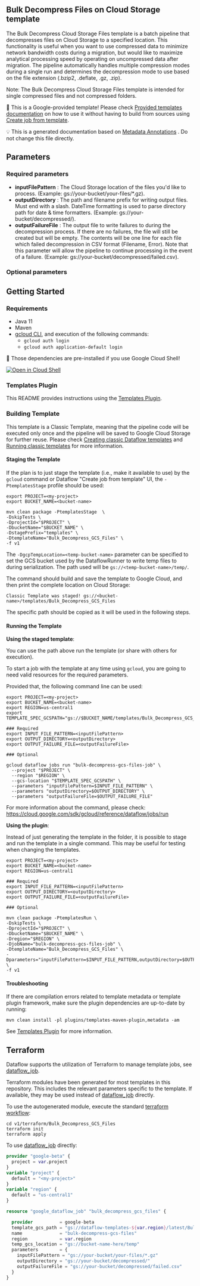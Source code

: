 
Bulk Decompress Files on Cloud Storage template
---
The Bulk Decompress Cloud Storage Files template is a batch pipeline that
decompresses files on Cloud Storage to a specified location. This functionality
is useful when you want to use compressed data to minimize network bandwidth
costs during a migration, but would like to maximize analytical processing speed
by operating on uncompressed data after migration. The pipeline automatically
handles multiple compression modes during a single run and determines the
decompression mode to use based on the file extension (.bzip2, .deflate, .gz,
.zip).

Note: The Bulk Decompress Cloud Storage Files template is intended for single
compressed files and not compressed folders.


:memo: This is a Google-provided template! Please
check [Provided templates documentation](https://cloud.google.com/dataflow/docs/guides/templates/provided/bulk-decompress-cloud-storage)
on how to use it without having to build from sources using [Create job from template](https://console.cloud.google.com/dataflow/createjob?template=Bulk_Decompress_GCS_Files).

:bulb: This is a generated documentation based
on [Metadata Annotations](https://github.com/GoogleCloudPlatform/DataflowTemplates#metadata-annotations)
. Do not change this file directly.

## Parameters

### Required parameters

* **inputFilePattern** : The Cloud Storage location of the files you'd like to process. (Example: gs://your-bucket/your-files/*.gz).
* **outputDirectory** : The path and filename prefix for writing output files. Must end with a slash. DateTime formatting is used to parse directory path for date & time formatters. (Example: gs://your-bucket/decompressed/).
* **outputFailureFile** : The output file to write failures to during the decompression process. If there are no failures, the file will still be created but will be empty. The contents will be one line for each file which failed decompression in CSV format (Filename, Error). Note that this parameter will allow the pipeline to continue processing in the event of a failure. (Example: gs://your-bucket/decompressed/failed.csv).

### Optional parameters




## Getting Started

### Requirements

* Java 11
* Maven
* [gcloud CLI](https://cloud.google.com/sdk/gcloud), and execution of the
  following commands:
  * `gcloud auth login`
  * `gcloud auth application-default login`

:star2: Those dependencies are pre-installed if you use Google Cloud Shell!

[![Open in Cloud Shell](http://gstatic.com/cloudssh/images/open-btn.svg)](https://console.cloud.google.com/cloudshell/editor?cloudshell_git_repo=https%3A%2F%2Fgithub.com%2FGoogleCloudPlatform%2FDataflowTemplates.git&cloudshell_open_in_editor=v1/src/main/java/com/google/cloud/teleport/templates/BulkDecompressor.java)

### Templates Plugin

This README provides instructions using
the [Templates Plugin](https://github.com/GoogleCloudPlatform/DataflowTemplates/blob/main/contributor-docs/code-contributions.md#templates-plugin).

### Building Template

This template is a Classic Template, meaning that the pipeline code will be
executed only once and the pipeline will be saved to Google Cloud Storage for
further reuse. Please check [Creating classic Dataflow templates](https://cloud.google.com/dataflow/docs/guides/templates/creating-templates)
and [Running classic templates](https://cloud.google.com/dataflow/docs/guides/templates/running-templates)
for more information.

#### Staging the Template

If the plan is to just stage the template (i.e., make it available to use) by
the `gcloud` command or Dataflow "Create job from template" UI,
the `-PtemplatesStage` profile should be used:

```shell
export PROJECT=<my-project>
export BUCKET_NAME=<bucket-name>

mvn clean package -PtemplatesStage  \
-DskipTests \
-DprojectId="$PROJECT" \
-DbucketName="$BUCKET_NAME" \
-DstagePrefix="templates" \
-DtemplateName="Bulk_Decompress_GCS_Files" \
-f v1
```

The `-DgcpTempLocation=<temp-bucket-name>` parameter can be specified to set the GCS bucket used by the DataflowRunner to write
temp files to during serialization. The path used will be `gs://<temp-bucket-name>/temp/`.

The command should build and save the template to Google Cloud, and then print
the complete location on Cloud Storage:

```
Classic Template was staged! gs://<bucket-name>/templates/Bulk_Decompress_GCS_Files
```

The specific path should be copied as it will be used in the following steps.

#### Running the Template

**Using the staged template**:

You can use the path above run the template (or share with others for execution).

To start a job with the template at any time using `gcloud`, you are going to
need valid resources for the required parameters.

Provided that, the following command line can be used:

```shell
export PROJECT=<my-project>
export BUCKET_NAME=<bucket-name>
export REGION=us-central1
export TEMPLATE_SPEC_GCSPATH="gs://$BUCKET_NAME/templates/Bulk_Decompress_GCS_Files"

### Required
export INPUT_FILE_PATTERN=<inputFilePattern>
export OUTPUT_DIRECTORY=<outputDirectory>
export OUTPUT_FAILURE_FILE=<outputFailureFile>

### Optional

gcloud dataflow jobs run "bulk-decompress-gcs-files-job" \
  --project "$PROJECT" \
  --region "$REGION" \
  --gcs-location "$TEMPLATE_SPEC_GCSPATH" \
  --parameters "inputFilePattern=$INPUT_FILE_PATTERN" \
  --parameters "outputDirectory=$OUTPUT_DIRECTORY" \
  --parameters "outputFailureFile=$OUTPUT_FAILURE_FILE"
```

For more information about the command, please check:
https://cloud.google.com/sdk/gcloud/reference/dataflow/jobs/run


**Using the plugin**:

Instead of just generating the template in the folder, it is possible to stage
and run the template in a single command. This may be useful for testing when
changing the templates.

```shell
export PROJECT=<my-project>
export BUCKET_NAME=<bucket-name>
export REGION=us-central1

### Required
export INPUT_FILE_PATTERN=<inputFilePattern>
export OUTPUT_DIRECTORY=<outputDirectory>
export OUTPUT_FAILURE_FILE=<outputFailureFile>

### Optional

mvn clean package -PtemplatesRun \
-DskipTests \
-DprojectId="$PROJECT" \
-DbucketName="$BUCKET_NAME" \
-Dregion="$REGION" \
-DjobName="bulk-decompress-gcs-files-job" \
-DtemplateName="Bulk_Decompress_GCS_Files" \
-Dparameters="inputFilePattern=$INPUT_FILE_PATTERN,outputDirectory=$OUTPUT_DIRECTORY,outputFailureFile=$OUTPUT_FAILURE_FILE" \
-f v1
```

#### Troubleshooting
If there are compilation errors related to template metadata or template plugin framework,
make sure the plugin dependencies are up-to-date by running:
```
mvn clean install -pl plugins/templates-maven-plugin,metadata -am
```
See [Templates Plugin](https://github.com/GoogleCloudPlatform/DataflowTemplates/blob/main/contributor-docs/code-contributions.md#templates-plugin)
for more information.



## Terraform

Dataflow supports the utilization of Terraform to manage template jobs,
see [dataflow_job](https://registry.terraform.io/providers/hashicorp/google/latest/docs/resources/dataflow_job).

Terraform modules have been generated for most templates in this repository. This includes the relevant parameters
specific to the template. If available, they may be used instead of
[dataflow_job](https://registry.terraform.io/providers/hashicorp/google/latest/docs/resources/dataflow_job)
directly.

To use the autogenerated module, execute the standard
[terraform workflow](https://developer.hashicorp.com/terraform/intro/core-workflow):

```shell
cd v1/terraform/Bulk_Decompress_GCS_Files
terraform init
terraform apply
```

To use
[dataflow_job](https://registry.terraform.io/providers/hashicorp/google/latest/docs/resources/dataflow_job)
directly:

```terraform
provider "google-beta" {
  project = var.project
}
variable "project" {
  default = "<my-project>"
}
variable "region" {
  default = "us-central1"
}

resource "google_dataflow_job" "bulk_decompress_gcs_files" {

  provider          = google-beta
  template_gcs_path = "gs://dataflow-templates-${var.region}/latest/Bulk_Decompress_GCS_Files"
  name              = "bulk-decompress-gcs-files"
  region            = var.region
  temp_gcs_location = "gs://bucket-name-here/temp"
  parameters        = {
    inputFilePattern = "gs://your-bucket/your-files/*.gz"
    outputDirectory = "gs://your-bucket/decompressed/"
    outputFailureFile = "gs://your-bucket/decompressed/failed.csv"
  }
}
```
